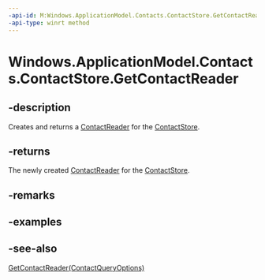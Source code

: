 ```yaml
---
-api-id: M:Windows.ApplicationModel.Contacts.ContactStore.GetContactReader
-api-type: winrt method
---
```


<!-- Method syntax
public Windows.ApplicationModel.Contacts.ContactReader GetContactReader()
-->

# Windows.ApplicationModel.Contacts.ContactStore.GetContactReader

## -description
Creates and returns a [ContactReader](contactreader.md) for the [ContactStore](contactstore.md).

## -returns
The newly created [ContactReader](contactreader.md) for the [ContactStore](contactstore.md).

## -remarks

## -examples

## -see-also
[GetContactReader(ContactQueryOptions)](contactstore_getcontactreader_1032732501.md)